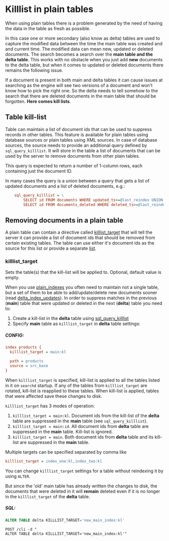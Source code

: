 # Killlist in plain tables

When using plain tables there is a problem generated by the need of having the data in the table as fresh as possible.

In this case one or more secondary (also know as delta) tables are used to capture the modified data between the time the main table was created and and current time. The modified data can mean new, updated or deleted documents. The search becomes a search over the **main table and the delta table**. This works with no obstacle when you just add **new** documents to the delta table, but when it comes to updated or deleted documents there remains the following issue.

If a document is present in both main and delta tables it can cause issues at searching as the engine will see two versions of a document and won't know how to pick the right one. So the delta needs to tell somehow to the search that there are deleted documents in the main table that should be forgotten. **Here comes kill lists**.

## Table kill-list
Table can maintain a list of document ids that can be used to suppress records in other tables. This feature is available for plain tables using database sources or plain tables using XML sources. In case of database sources, the source needs to provide an additional query defined by `sql_query_killlist`. It will store in the table a list of documents that can be used by the server to remove documents from other plain tables.

This query is expected to return a number of 1-column rows, each containing just the document ID.

In many cases the query is a union between a query that gets a list of updated documents and a list of deleted documents, e.g.:

```ini
    sql_query_killlist = \
        SELECT id FROM documents WHERE updated_ts>=@last_reindex UNION \
        SELECT id FROM documents_deleted WHERE deleted_ts>=@last_reindex
```

## Removing documents in a plain table
A plain table can contain a directive called [killlist_target](../../Creating_an_index/Local_indexes/Plain_and_real-time_index_settings.md#killlist_target) that will tell the server it can provide a list of document ids that should be removed from certain existing tables. The table can use either it's document ids as the source for this list or provide a separate [list](../../Adding_data_from_external_storages/Adding_data_from_indexes/Killlist_in_plain_indexes.md#Table-kill-list).

### killlist_target

<!-- example killlist_target 1 -->
Sets the table(s) that the kill-list will be applied to. Optional, default value is empty.

When you use [plain_indexes](../../Creating_an_index/Local_indexes/Plain_index.md) you often need to maintain not a single table, but a set of them to be able to add/update/delete new documents sooner (read [delta_index_updates](../../Adding_data_from_external_storages/Main_delta.md)). In order to suppress matches in the previous (**main**) table that were updated or deleted in the next (**delta**) table you need to:

1.  Create a kill-list in the **delta** table using [sql_query_killlist](../../Adding_data_from_external_storages/Adding_data_from_indexes/Killlist_in_plain_indexes.md#Table-kill-list)
2.  Specify **main** table as `killlist_target` in **delta** table settings:


<!-- intro -->
##### CONFIG:

<!-- request CONFIG -->

```ini
index products {
  killlist_target = main:kl

  path = products
  source = src_base
}
```
<!-- end -->

When `killlist_target` is specified, kill-list is applied to all the tables listed in it on `searchd` startup. If any of the tables from `killlist_target` are rotated, kill-list is reapplied to these tables. When kill-list is applied, tables that were affected save these changes to disk.

`killlist_target` has 3 modes of operation:

1.  `killlist_target = main:kl`. Document ids from the kill-list of the **delta** table are suppressed in the **main** table (see `sql_query_killlist`).
2.  `killlist_target = main:id`. All document ids from **delta** table are suppressed in the **main** table. Kill-list is ignored.
3.  `killlist_target = main`. Both document ids from **delta** table and its kill-list are suppressed in the **main** table.

Multiple targets can be specified separated by comma like

```ini
killlist_target = index_one:kl,index_two:kl
```

<!-- example killlist_target 2 -->
You can change `killlist_target` settings for a table without reindexing it by using `ALTER`.

But since the 'old' main table has already written the changes to disk, the documents that were deleted in it will **remain** deleted even if it is no longer in the `killlist_target` of the **delta** table.


<!-- intro -->
##### SQL:

<!-- request SQL -->

```sql
ALTER TABLE delta KILLLIST_TARGET='new_main_index:kl'
```

<!-- request HTTP -->

```http
POST /cli -d "
ALTER TABLE delta KILLLIST_TARGET='new_main_index:kl'"
```
<!-- end -->
